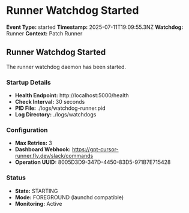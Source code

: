 # Runner Watchdog Started

**Event Type:** started
**Timestamp:** 2025-07-11T19:09:55.3NZ
**Watchdog:** Runner
**Context:** Patch Runner


## Runner Watchdog Started

The runner watchdog daemon has been started.

### Startup Details
- **Health Endpoint:** http://localhost:5000/health
- **Check Interval:** 30 seconds
- **PID File:** ./logs/watchdog-runner.pid
- **Log Directory:** ./logs/watchdogs

### Configuration
- **Max Retries:** 3
- **Dashboard Webhook:** https://gpt-cursor-runner.fly.dev/slack/commands
- **Operation UUID:** 8005D3D9-347D-4450-83D5-971B7E715428

### Status
- **State:** STARTING
- **Mode:** FOREGROUND (launchd compatible)
- **Monitoring:** Active


